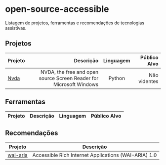 # open-source-accessible
Listagem de projetos, ferramentas e recomendações de tecnologias assistivas.

## Projetos
| Projeto        | Descrição           | Linguagem  | Público Alvo |
| ------------- |-------------:|:-------------:| -----:|
|[Nvda](https://github.com/nvaccess/nvda) | NVDA, the free and open source Screen Reader for Microsoft Windows | Python |  Não videntes |
## Ferramentas 
| Projeto        | Descrição           | Linguagem  | Público Alvo |
| ------------- |-------------:|:-----:| -----:|
## Recomendações
| Projeto        | Descrição           |
| ------------- |:-------------:|
|[wai-aria](https://www.w3.org/TR/wai-aria/)| Accessible Rich Internet Applications (WAI-ARIA) 1.0 |
